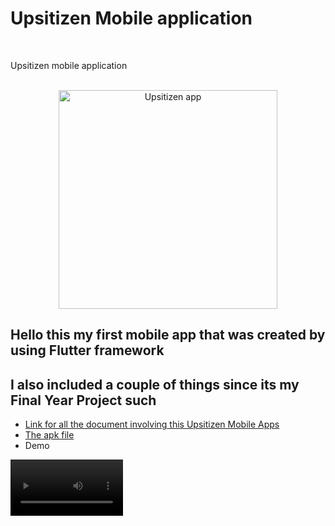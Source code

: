 # Upsitizen Mobile application
</br>

Upsitizen mobile application
</br>
</br>

<p align="center">
  <img alt="Upsitizen app" src="https://live.staticflickr.com/65535/52622468973_8faa16c95f.jpg" width="350">
</p>



## Hello this my first mobile app that was created by using Flutter framework
## I also included a couple of things since its my Final Year Project such 
* <a href="https://drive.google.com/drive/folders/14k1t2jYICcoHUziXXIH8yyXgQYaoyL3a?usp=share_link">
    Link for all the document involving this Upsitizen Mobile Apps
  </a>
* <a href="https://drive.google.com/file/d/12TQtxsa5YhUGLA65-q3qr5LbNc3hxEkh/view?usp=share_link">
    The apk file
  </a>
* Demo

<video src='https://youtu.be/VgIWbQn9P54' width=180/>



### There is still lot of improvement needs to be made by I still enjoys building this application hope that I can learn flutter deeper and create more interesting apps in the future :smiley:
